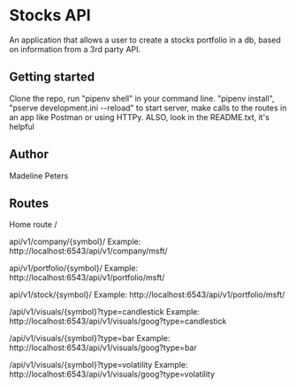 # Stocks API
An application that allows a user to create a stocks portfolio in a db, based on information from a 3rd party API.

## Getting started
Clone the repo, run "pipenv shell" in your command line. "pipenv install", "pserve development.ini --reload" to start server, make calls to the routes in an app like Postman or using HTTPy. ALSO, look in the README.txt, it's helpful


## Author
Madeline Peters

## Routes
Home route
/

api/v1/company/{symbol}/
Example: http://localhost:6543/api/v1/company/msft/

api/v1/portfolio/{symbol}/
Example: http://localhost:6543/api/v1/portfolio/msft/


api/v1/stock/{symbol}/
Example: http://localhost:6543/api/v1/portfolio/msft/

/api/v1/visuals/{symbol}?type=candlestick
Example: http://localhost:6543/api/v1/visuals/goog?type=candlestick

/api/v1/visuals/{symbol}?type=bar
Example: http://localhost:6543/api/v1/visuals/goog?type=bar

/api/v1/visuals/{symbol}?type=volatility
Example: http://localhost:6543/api/v1/visuals/goog?type=volatility

